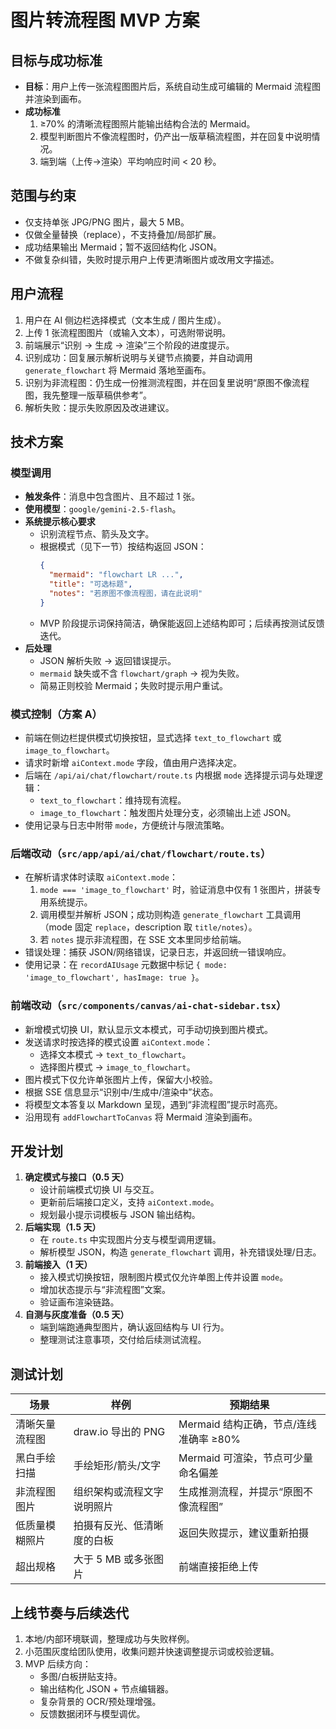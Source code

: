 # 图片转流程图 MVP 方案

## 目标与成功标准
- **目标**：用户上传一张流程图图片后，系统自动生成可编辑的 Mermaid 流程图并渲染到画布。
- **成功标准**
  1. ≥70% 的清晰流程图照片能输出结构合法的 Mermaid。
  2. 模型判断图片不像流程图时，仍产出一版草稿流程图，并在回复中说明情况。
  3. 端到端（上传→渲染）平均响应时间 < 20 秒。

## 范围与约束
- 仅支持单张 JPG/PNG 图片，最大 5 MB。
- 仅做全量替换（replace），不支持叠加/局部扩展。
- 成功结果输出 Mermaid；暂不返回结构化 JSON。
- 不做复杂纠错，失败时提示用户上传更清晰图片或改用文字描述。

## 用户流程
1. 用户在 AI 侧边栏选择模式（文本生成 / 图片生成）。
2. 上传 1 张流程图图片（或输入文本），可选附带说明。
3. 前端展示“识别 → 生成 → 渲染”三个阶段的进度提示。
4. 识别成功：回复展示解析说明与关键节点摘要，并自动调用 `generate_flowchart` 将 Mermaid 落地至画布。
5. 识别为非流程图：仍生成一份推测流程图，并在回复里说明“原图不像流程图，我先整理一版草稿供参考”。
6. 解析失败：提示失败原因及改进建议。

## 技术方案

### 模型调用
- **触发条件**：消息中包含图片、且不超过 1 张。
- **使用模型**：`google/gemini-2.5-flash`。
- **系统提示核心要求**
  - 识别流程节点、箭头及文字。
  - 根据模式（见下一节）按结构返回 JSON：
    ```json
    {
      "mermaid": "flowchart LR ...",
      "title": "可选标题",
      "notes": "若原图不像流程图，请在此说明"
    }
    ```
  - MVP 阶段提示词保持简洁，确保能返回上述结构即可；后续再按测试反馈迭代。
- **后处理**
  - JSON 解析失败 → 返回错误提示。
  - `mermaid` 缺失或不含 `flowchart/graph` → 视为失败。
  - 简易正则校验 Mermaid；失败时提示用户重试。

### 模式控制（方案 A）
- 前端在侧边栏提供模式切换按钮，显式选择 `text_to_flowchart` 或 `image_to_flowchart`。
- 请求时新增 `aiContext.mode` 字段，值由用户选择决定。
- 后端在 `/api/ai/chat/flowchart/route.ts` 内根据 `mode` 选择提示词与处理逻辑：
  - `text_to_flowchart`：维持现有流程。
  - `image_to_flowchart`：触发图片处理分支，必须输出上述 JSON。
- 使用记录与日志中附带 `mode`，方便统计与限流策略。

### 后端改动（`src/app/api/ai/chat/flowchart/route.ts`）
- 在解析请求体时读取 `aiContext.mode`：
  1. `mode === 'image_to_flowchart'` 时，验证消息中仅有 1 张图片，拼装专用系统提示。
  2. 调用模型并解析 JSON；成功则构造 `generate_flowchart` 工具调用（mode 固定 `replace`，description 取 `title/notes`）。
  3. 若 `notes` 提示非流程图，在 SSE 文本里同步给前端。
- 错误处理：捕获 JSON/网络错误，记录日志，并返回统一错误响应。
- 使用记录：在 `recordAIUsage` 元数据中标记 `{ mode: 'image_to_flowchart', hasImage: true }`。

### 前端改动（`src/components/canvas/ai-chat-sidebar.tsx`）
- 新增模式切换 UI，默认显示文本模式，可手动切换到图片模式。
- 发送请求时按选择的模式设置 `aiContext.mode`：
  - 选择文本模式 → `text_to_flowchart`。
  - 选择图片模式 → `image_to_flowchart`。
- 图片模式下仅允许单张图片上传，保留大小校验。
- 根据 SSE 信息显示“识别中/生成中/渲染中”状态。
- 将模型文本答复以 Markdown 呈现，遇到“非流程图”提示时高亮。
- 沿用现有 `addFlowchartToCanvas` 将 Mermaid 渲染到画布。

## 开发计划
1. **确定模式与接口（0.5 天）**
   - 设计前端模式切换 UI 与交互。
   - 更新前后端接口定义，支持 `aiContext.mode`。
   - 规划最小提示词模板与 JSON 输出结构。
2. **后端实现（1.5 天）**
   - 在 `route.ts` 中实现图片分支与模型调用逻辑。
   - 解析模型 JSON，构造 `generate_flowchart` 调用，补充错误处理/日志。
3. **前端接入（1 天）**
   - 接入模式切换按钮，限制图片模式仅允许单图上传并设置 `mode`。
   - 增加状态提示与“非流程图”文案。
   - 验证画布渲染链路。
4. **自测与灰度准备（0.5 天）**
   - 端到端跑通典型图片，确认返回结构与 UI 行为。
   - 整理测试注意事项，交付给后续测试流程。

## 测试计划

| 场景            | 样例                         | 预期结果                                  |
| --------------- | ---------------------------- | ----------------------------------------- |
| 清晰矢量流程图  | draw.io 导出的 PNG            | Mermaid 结构正确，节点/连线准确率 ≥80%    |
| 黑白手绘扫描    | 手绘矩形/箭头/文字           | Mermaid 可渲染，节点可少量命名偏差        |
| 非流程图图片    | 组织架构或流程文字说明照片   | 生成推测流程，并提示“原图不像流程图”      |
| 低质量模糊照片  | 拍摄有反光、低清晰度的白板   | 返回失败提示，建议重新拍摄                |
| 超出规格        | 大于 5 MB 或多张图片         | 前端直接拒绝上传                          |

## 上线节奏与后续迭代
1. 本地/内部环境联调，整理成功与失败样例。
2. 小范围灰度给团队使用，收集问题并快速调整提示词或校验逻辑。
3. MVP 后续方向：
   - 多图/白板拼贴支持。
   - 输出结构化 JSON + 节点编辑器。
   - 复杂背景的 OCR/预处理增强。
   - 反馈数据闭环与模型调优。

